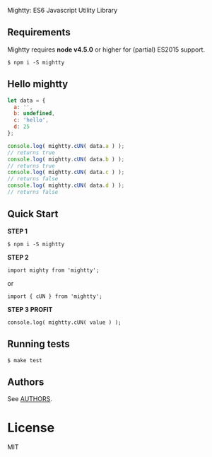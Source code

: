 Mightty: ES6 Javascript Utility Library

## Requirements
Mightty requires __node v4.5.0__ or higher for (partial) ES2015 support.

```
$ npm i -S mightty
```

## Hello mightty

```js
let data = {
  a: '',
  b: undefined,
  c: 'hello',
  d: 25
};

console.log( mightty.cUN( data.a ) );
// returns true
console.log( mightty.cUN( data.b ) );
// returns true
console.log( mightty.cUN( data.c ) );
// returns false
console.log( mightty.cUN( data.d ) );
// returns false

```

##  Quick Start

__STEP 1__ 
```
$ npm i -S mightty

```
__STEP 2__ 
```
import mighty from 'mightty';

```
or
```
import { cUN } from 'mightty';

```
__STEP 3 PROFIT__ 
```
console.log( mightty.cUN( value ) );

```

## Running tests

```
$ make test
```

## Authors

See [AUTHORS](AUTHORS).

# License

  MIT
